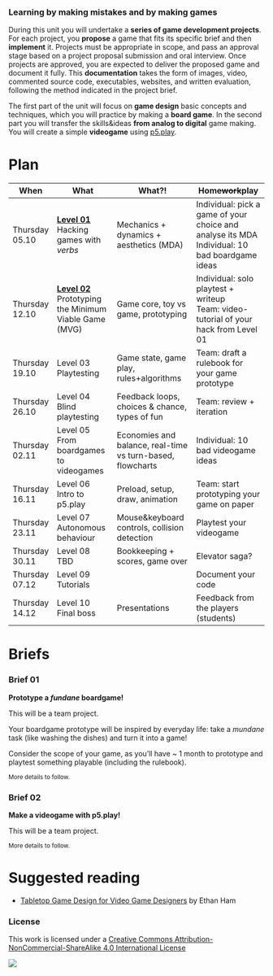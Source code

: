 ### Learning by making mistakes and by making games

During this unit you will undertake a **series of game development projects**. For each project, you **propose** a game that fits its specific brief and then **implement** it. Projects must be appropriate in scope, and pass an approval stage based on a project proposal submission and oral interview. Once projects are approved, you are expected to deliver the proposed game and document it fully. This **documentation** takes the form of images, video, commented source code, executables, websites, and written evaluation, following the method indicated in the project brief.

The first part of the unit will focus on **game design** basic concepts and techniques, which you will practice by making a **board game**. In the second part you will transfer the skills&ideas **from analog to digital** game making. You will create a simple **videogame** using [p5.play](http://p5play.molleindustria.org/).

<!-- What this unit is NOT -->


# Plan

When | What | What?! | Home<del>work</del>play
---- | ---- | ------ | ----
Thursday <br>05.10 | [**Level 01**](levels/01) <br>Hacking games with *verbs* | Mechanics + dynamics + aesthetics (MDA) | Individual: pick a game of your choice and analyse its MDA <br>Individual: 10 bad boardgame ideas
Thursday <br>12.10 | [**Level 02**](levels/02) <br>Prototyping the Minimum Viable Game (MVG) | Game core, toy vs game, prototyping | Individual: solo playtest + writeup <br>Team: video-tutorial of your hack from Level 01
Thursday <br>19.10 | Level 03 <br>Playtesting | Game state, game play, rules+algorithms | Team: draft a rulebook for your game prototype
Thursday <br>26.10 | Level 04 <br>Blind playtesting | Feedback loops, choices & chance, types of fun | Team: review + iteration
Thursday <br>02.11 | Level 05 <br>From boardgames to videogames | Economies and balance, real-time vs turn-based, flowcharts | Individual: 10 bad videogame ideas
Thursday <br>16.11 | Level 06 <br>Intro to p5.play | Preload, setup, draw, animation | Team: start prototyping your game on paper
Thursday <br>23.11 | Level 07 <br>Autonomous behaviour | Mouse&keyboard controls, collision detection | Playtest your videogame
Thursday <br>30.11 | Level 08 <br>TBD | Bookkeeping + scores, game over | Elevator saga?
Thursday <br>07.12 | Level 09 <br>Tutorials | | Document your code
Thursday <br>14.12 | Level 10 <br>Final boss | Presentations | Feedback from the players (students)

<!-- # Learning goals -->

<!-- # Rules of the road --> 


# Briefs

### Brief 01

**Prototype a *fundane* boardgame!**

This will be a team project.

Your boardgame prototype will be inspired by everyday life: take a *mundane* task (like washing the dishes) and turn it into a game! 

Consider the scope of your game, as you’ll have ~ 1 month to prototype and playtest something playable (including the rulebook). 

<sup>More details to follow.</sup>

### Brief 02

**Make a videogame with p5.play!**

This will be a team project.

<sup>More details to follow.</sup>


# Suggested reading

* [Tabletop Game Design for Video Game Designers](https://www.goodreads.com/book/show/22477999-tabletop-game-design-for-video-game-designers) by Ethan Ham




### License

This work is licensed under a [Creative Commons Attribution-NonCommercial-ShareAlike 4.0 International License](http://creativecommons.org/licenses/by-nc-sa/4.0)

[![](http://mirrors.creativecommons.org/presskit/buttons/88x31/svg/by-nc-sa.svg)](http://creativecommons.org/licenses/by-nc-sa/4.0)
